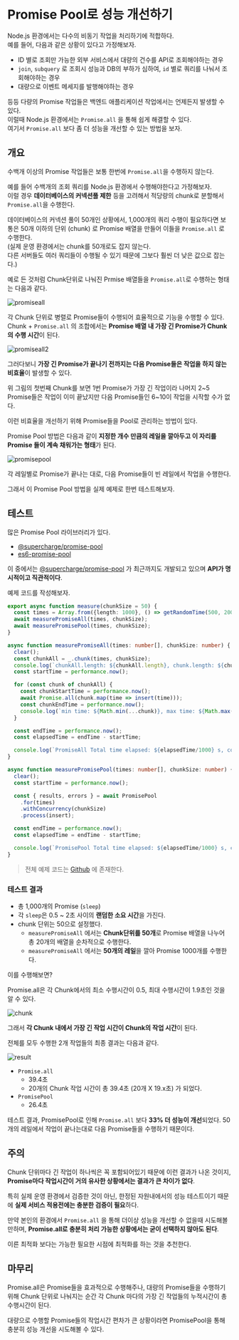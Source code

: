 # Promise Pool로 성능 개선하기

Node.js 환경에서는 다수의 비동기 작업을 처리하기에 적합하다.  
예를 들어, 다음과 같은 상황이 있다고 가정해보자.

- ID 별로 조회만 가능한 외부 서비스에서 대량의 건수를 API로 조회해야하는 경우
- `join`, `subquery` 로 조회시 성능과 DB의 부하가 심하여, `id` 별로 쿼리를 나눠서 조회해야하는 경우
- 대량으로 이벤트 메세지를 발행해야하는 경우

등등 다량의 Promise 작업들은 백엔드 애플리케이션 작업에서는 언제든지 발생할 수 있다.  
이럴때 Node.js 환경에서는 `Promise.all` 을 통해 쉽게 해결할 수 있다.  
여기서 `Promise.all` 보다 좀 더 성능을 개선할 수 있는 방법을 보자.
## 개요

수백개 이상의 Promise 작업들은 보통 한번에 `Promise.all`을 수행하지 않는다.  

예를 들어 수백개의 조회 쿼리를 Node.js 환경에서 수행해야한다고 가정해보자.  
이럴 경우 **데이터베이스의 커넥션풀 제한** 등을 고려해서 적당량의 chunk로 분할해서 `Promise.all`을 수행한다.  
  
데이터베이스의 커넥션 풀이 50개인 상황에서, 1,000개의 쿼리 수행이 필요하다면 보통은 50개 이하의 단위 (chunk) 로 Promise 배열을 만들어 이들을 `Promise.all` 로 수행한다.  
(실제 운영 환경에서는 chunk를 50개로도 잡지 않는다.  
다른 서버들도 여러 쿼리들이 수행될 수 있기 때문에 그보다 훨씬 더 낮은 값으로 잡는다.)  
  
예로 든 것처럼 Chunk단위로 나눠진 Prmise 배열들을 `Promise.all`로 수행하는 형태는 다음과 같다.

![promiseall](./images/promiseall.png)

각 Chunk 단위로 병렬로 Promise들이 수행되어 효율적으로 기능을 수행할 수 있다.  
Chunk + `Promise.all` 의 조합에서는 **Promise 배열 내 가장 긴 Promise가 Chunk의 수행 시간**이 된다.

![promiseall2](./images/promiseall2.png)

그러다보니 **가장 긴 Promise가 끝나기 전까지는 다음 Promise들은 작업을 하지 않는 비효율**이 발생할 수 있다.  
  
위 그림의 첫번째 Chunk를 보면 1번 Promise가 가장 긴 작업이라 나머지 2~5 Promise들은 작업이 이미 끝났지만 다음 Promise들인 6~10이 작업을 시작할 수가 없다.  
  
이런 비효율을 개선하기 위해 Promise들을 Pool로 관리하는 방법이 있다.  
  
Promise Pool 방법은 다음과 같이 **지정한 개수 만큼의 레일을 깔아두고 이 자리를 Promise 들이 계속 채워가는 형태**가 된다.

![promisepool](./images/promisepool.png)

각 레일별로 Promise가 끝나는 대로, 다음 Promise들이 빈 레일에서 작업을 수행한다.  
  
그래서 이 Promise Pool 방법을 실제 예제로 한번 테스트해보자.
## 테스트

많은 Promise Pool 라이브러리가 있다.  

- [@supercharge/promise-pool](https://github.com/supercharge/promise-pool)
- [es6-promise-pool](https://github.com/timdp/es6-promise-pool)

이 중에서는 [@supercharge/promise-pool](https://github.com/supercharge/promise-pool) 가 최근까지도 개발되고 있으며 **API가 명시적이고 직관적이다**.  
  
예제 코드를 작성해보자.

```ts
export async function measure(chunkSize = 50) {
  const times = Array.from({length: 1000}, () => getRandomTime(500, 2000));
  await measurePromiseAll(times, chunkSize);
  await measurePromisePool(times, chunkSize);
}

async function measurePromiseAll(times: number[], chunkSize: number) {
  clear();
  const chunkAll = _.chunk(times, chunkSize);
  console.log(`chunkAll.length: ${chunkAll.length}, chunk.length: ${chunkAll[0].length}`);
  const startTime = performance.now();

  for (const chunk of chunkAll) {
    const chunkStartTime = performance.now();
    await Promise.all(chunk.map(time => insert(time)));
    const chunkEndTime = performance.now();
    console.log(`min time: ${Math.min(...chunk)}, max time: ${Math.max(...chunk)}, elapsed time: ${chunkEndTime - chunkStartTime} ms`);
  }

  const endTime = performance.now();
  const elapsedTime = endTime - startTime;

  console.log(`PromiseAll Total time elapsed: ${elapsedTime/1000} s, count: ${count()})`);
}

async function measurePromisePool(times: number[], chunkSize: number) {
  clear();
  const startTime = performance.now();

  const { results, errors } = await PromisePool
    .for(times)
    .withConcurrency(chunkSize)
    .process(insert);

  const endTime = performance.now();
  const elapsedTime = endTime - startTime;

  console.log(`PromisePool Total time elapsed: ${elapsedTime/1000} s, count: ${count()})`);
}
```

> 전체 예제 코드는 [Github](https://github.com/jojoldu/nodejs-unit-test/blob/master/src/promisepool/promisePool.ts) 에 존재한다.

### 테스트 결과

- 총 1,000개의 Promise (`sleep`) 
- 각 `sleep`은 0.5 ~ 2초 사이의 **랜덤한 소요 시간**을 가진다.
- chunk 단위는 50으로 설정했다.
  - `measurePromiseAll` 에서는 **Chunk단위를 50개**로 Promise 배열을 나누어 총 20개의 배열을 순차적으로 수행한다.
  - `measurePromiseAll` 에서는 **50개의 레일**을 깔아 Promise 1000개를 수행한다.

이를 수행해보면?  
  
Promise.all은 각 Chunk에서의 최소 수행시간이 0.5, 최대 수행시간이 1.9초인 것을 알 수 있다.

![chunk](./images/chunk.png)
  
그래서 **각 Chunk 내에서 가장 긴 작업 시간이 Chunk의 작업 시간**이 된다. 
  
전체를 모두 수행한 2개 작업들의 최종 결과는 다음과 같다.

![result](./images/result.png)

- `Promise.all`
  - 39.4초
  - 20개의 Chunk 작업 시간이 총 39.4초 (20개 X 19.x초) 가 되었다.  
- `PromisePool`
  - 26.4초

테스트 결과, PromisePool로 인해 `Promise.all` 보다 **33% 더 성능이 개선**되었다.
50개의 레일에서 작업이 끝나는대로 다음 Promise들을 수행하기 때문이다.  
  
## 주의

Chunk 단위마다 긴 작업이 하나씩은 꼭 포함되어있기 때문에 이런 결과가 나온 것이지,  
**Promise마다 작업시간이 거의 유사한 상황에서는 결과가 큰 차이가 없다**.  
  
특히 실제 운영 환경에서 검증한 것이 아닌, 한정된 자원내에서의 성능 테스트이기 때문에 **실제 서비스 적용전에는 충분한 검증이 필요**하다.  
  
만약 본인의 환경에서 `Promise.all` 을 통해 더이상 성능을 개선할 수 없을때 시도해볼만하며, **Promise.all로 충분히 처리 가능한 상황에서는 굳이 선택하지 않아도 된다**.  
  
이른 최적화 보다는 가능한 필요한 시점에 최적화를 하는 것을 추천한다.

## 마무리

Promise.all은 Promise들을 효과적으로 수행해주나, 대량의 Promise들을 수행하기 위해 Chunk 단위로 나눠지는 순간 각 Chunk 마다의 가장 긴 작업들의 누적시간이 총 수행시간이 된다.  
  
대량으로 수행할 Promise들의 작업시간 편차가 큰 상황이라면 PromisePool을 통해 충분히 성능 개선을 시도해볼 수 있다.




